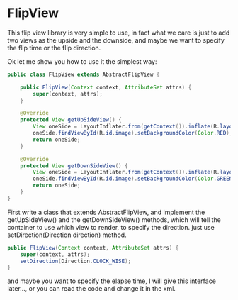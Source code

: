 # FlipView

This flip view library is very simple to use, in fact what we care is just to add two views as the upside and the downside, and maybe we want to specify the flip time or the flip direction.

Ok let me show you how to use it the simplest way:

```java
public class FlipView extends AbstractFlipView {

    public FlipView(Context context, AttributeSet attrs) {
        super(context, attrs);
    }

    @Override
    protected View getUpSideView() {
        View oneSide = LayoutInflater.from(getContext()).inflate(R.layout.layout_one_side, this, false);
        oneSide.findViewById(R.id.image).setBackgroundColor(Color.RED);
        return oneSide;
    }

    @Override
    protected View getDownSideView() {
        View oneSide = LayoutInflater.from(getContext()).inflate(R.layout.layout_one_side, this, false);
        oneSide.findViewById(R.id.image).setBackgroundColor(Color.GREEN);
        return oneSide;
    }
}
```

First write a class that extends AbstractFlipView, and implement the getUpSideView() and the getDownSideView() methods, which will tell the container to use which view to render, to specify the direction.
just use setDirection(Direction direction) method.
```java
public FlipView(Context context, AttributeSet attrs) {
    super(context, attrs);
    setDirection(Direction.CLOCK_WISE);
}
```

and maybe you want to specify the elapse time, I will give this interface later..., or you can read the code and change it in the xml.